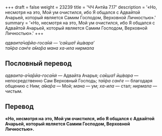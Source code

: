 +++
draft = false
weight = 23239
title = 'ЧЧ Антйа 7.17'
description = '«Но, несмотря на это, Мой ум очистился, ибо Я общался с Адвайтой Ачарьей, который является Самим Господом, Верховной Личностью».'
summary = '«Но, несмотря на это, Мой ум очистился, ибо Я общался с Адвайтой Ачарьей, который является Самим Господом, Верховной Личностью».'
+++

_адваита̄ча̄рйа-госа̄н̃и — ‘са̄кша̄т ӣш́вара’  
та̄н̇ра сан̇ге а̄ма̄ра мана ха-ила нирмала_

## Пословный перевод

_адваита_\-_а̄ча̄рйа_\-_госа̄н̃и_ — Адвайта Ачарья; _са̄кша̄т_ _ӣш́вара_ — непосредственно Сам Верховный Господь; _та̄н̇ра_ _сан̇ге_ — благодаря общению с Ним; _а̄ма̄ра_ — Мой; _мана_ — ум; _ха_\-_ила_ — стал; _нирмала_ — чистым.

## Перевод

**«Но, несмотря на это, Мой ум очистился, ибо Я общался с Адвайтой Ачарьей, который является Самим Господом, Верховной Личностью».**
